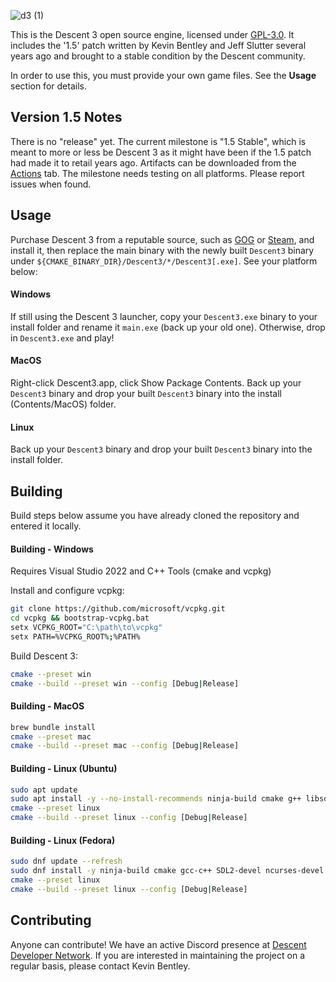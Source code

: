 ![d3 (1)](https://github.com/DescentDevelopers/Descent3/assets/47716344/82ba0911-ee32-4565-84ee-b432c215ab95)

This is the Descent 3 open source engine, licensed under [GPL-3.0](https://github.com/DescentDevelopers/Descent3?tab=GPL-3.0-1-ov-file). It includes the '1.5' patch written by Kevin Bentley and Jeff Slutter several years ago and brought to a stable condition by the Descent community.

In order to use this, you must provide your own game files. See the **Usage** section for details.

## Version 1.5 Notes
There is no "release" yet. The current milestone is "1.5 Stable", which is meant to more or less be Descent 3 as it might have been if the 1.5 patch had made it to retail years ago. Artifacts can be downloaded from the [Actions](https://github.com/DescentDevelopers/Descent3/actions) tab.
The milestone needs testing on all platforms. Please report issues when found.

## Usage
Purchase Descent 3 from a reputable source, such as [GOG](https://www.gog.com/game/descent_3_expansion) or [Steam](https://store.steampowered.com/app/273590/Descent_3/), and install it, then replace the main binary with the newly built `Descent3` binary under `${CMAKE_BINARY_DIR}/Descent3/*/Descent3[.exe]`.
See your platform below:

#### Windows
If still using the Descent 3 launcher, copy your `Descent3.exe` binary to your install folder and rename it `main.exe` (back up your old one). Otherwise, drop in `Descent3.exe` and play!

#### MacOS
Right-click Descent3.app, click Show Package Contents. Back up your `Descent3` binary and drop your built `Descent3` binary into the install (Contents/MacOS) folder.

#### Linux
Back up your `Descent3` binary and drop your built `Descent3` binary into the install folder.

## Building
Build steps below assume you have already cloned the repository and entered it locally.

#### Building - Windows
Requires Visual Studio 2022 and C++ Tools (cmake and vcpkg)

Install and configure vcpkg:
```sh
git clone https://github.com/microsoft/vcpkg.git
cd vcpkg && bootstrap-vcpkg.bat
setx VCPKG_ROOT="C:\path\to\vcpkg"
setx PATH=%VCPKG_ROOT%;%PATH%
```

Build Descent 3:
```sh
cmake --preset win
cmake --build --preset win --config [Debug|Release]
```

#### Building - MacOS
```sh
brew bundle install
cmake --preset mac
cmake --build --preset mac --config [Debug|Release]
```

#### Building - Linux (Ubuntu)
```sh
sudo apt update
sudo apt install -y --no-install-recommends ninja-build cmake g++ libsdl2-dev libncurses-dev zlib1g-dev
cmake --preset linux
cmake --build --preset linux --config [Debug|Release]
```

#### Building - Linux (Fedora)
```sh
sudo dnf update --refresh
sudo dnf install -y ninja-build cmake gcc-c++ SDL2-devel ncurses-devel zlib-devel
cmake --preset linux
cmake --build --preset linux --config [Debug|Release]
```

## Contributing
Anyone can contribute! We have an active Discord presence at [Descent Developer Network](https://discord.gg/GNy5CUQ). If you are interested in maintaining the project on a regular basis, please contact Kevin Bentley.
